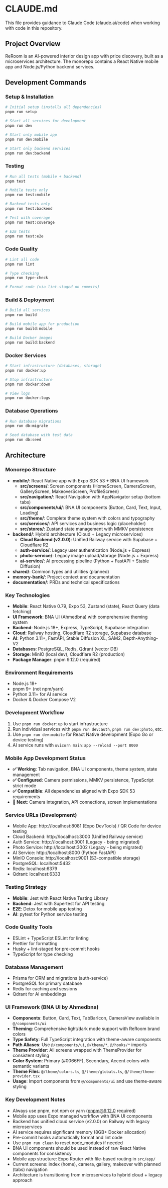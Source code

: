 # CLAUDE.md

This file provides guidance to Claude Code (claude.ai/code) when working with code in this repository.

## Project Overview

ReRoom is an AI-powered interior design app with price discovery, built as a microservices architecture. The monorepo contains a React Native mobile app and Node.js/Python backend services.

## Development Commands

### Setup & Installation
```bash
# Initial setup (installs all dependencies)
pnpm run setup

# Start all services for development
pnpm run dev

# Start only mobile app
pnpm run dev:mobile

# Start only backend services
pnpm run dev:backend
```

### Testing
```bash
# Run all tests (mobile + backend)
pnpm test

# Mobile tests only
pnpm run test:mobile

# Backend tests only  
pnpm run test:backend

# Test with coverage
pnpm run test:coverage

# E2E tests
pnpm run test:e2e
```

### Code Quality
```bash
# Lint all code
pnpm run lint

# Type checking
pnpm run type-check

# Format code (via lint-staged on commits)
```

### Build & Deployment
```bash
# Build all services
pnpm run build

# Build mobile app for production
pnpm run build:mobile

# Build Docker images
pnpm run build:backend
```

### Docker Services
```bash
# Start infrastructure (databases, storage)
pnpm run docker:up

# Stop infrastructure
pnpm run docker:down

# View logs
pnpm run docker:logs
```

### Database Operations
```bash
# Run database migrations
pnpm run db:migrate

# Seed database with test data
pnpm run db:seed
```

## Architecture

### Monorepo Structure
- **mobile/**: React Native app with Expo SDK 53 + BNA UI framework
  - **src/screens/**: Screen components (HomeScreen, CameraScreen, GalleryScreen, MakeoverScreen, ProfileScreen)
  - **src/navigation/**: React Navigation with AppNavigator setup (bottom tabs)
  - **src/components/ui/**: BNA UI components (Button, Card, Text, Input, Loading)
  - **src/theme/**: Complete theme system with colors and typography
  - **src/services/**: API services and business logic (placeholder)
  - **src/stores/**: Zustand state management with MMKV persistence
- **backend/**: Hybrid architecture (Cloud + Legacy microservices)
  - **Cloud Backend (v2.0.0)**: Unified Railway service with Supabase + Cloudflare R2
  - **auth-service/**: Legacy user authentication (Node.js + Express)
  - **photo-service/**: Legacy image upload/storage (Node.js + Express)
  - **ai-service/**: AI processing pipeline (Python + FastAPI + Stable Diffusion)
- **shared/**: Common types and utilities (planned)
- **memory-bank/**: Project context and documentation
- **documentation/**: PRDs and technical specifications

### Key Technologies
- **Mobile**: React Native 0.79, Expo 53, Zustand (state), React Query (data fetching)
- **UI Framework**: BNA UI (Ahmedbna) with comprehensive theming system
- **Backend**: Node.js 18+, Express, TypeScript, Supabase integration
- **Cloud**: Railway hosting, Cloudflare R2 storage, Supabase database
- **AI**: Python 3.11+, FastAPI, Stable Diffusion XL, SAM2, Depth-Anything-V2
- **Databases**: PostgreSQL, Redis, Qdrant (vector DB)
- **Storage**: MinIO (local dev), Cloudflare R2 (production)
- **Package Manager**: pnpm 9.12.0 (required)

### Environment Requirements
- Node.js 18+
- pnpm 9+ (not npm/yarn)
- Python 3.11+ for AI service
- Docker & Docker Compose V2

### Development Workflow
1. Use `pnpm run docker:up` to start infrastructure
2. Run individual services with `pnpm run dev:auth`, `pnpm run dev:photo`, etc.
3. Use `pnpm run dev:mobile` for React Native development (Expo Go or device testing)
4. AI service runs with `uvicorn main:app --reload --port 8000`

### Mobile App Development Status
- **✅ Working**: Tab navigation, BNA UI components, theme system, state management
- **✅ Configured**: Camera permissions, MMKV persistence, TypeScript strict mode
- **✅ Compatible**: All dependencies aligned with Expo SDK 53 requirements
- **🚧 Next**: Camera integration, API connections, screen implementations

### Service URLs (Development)
- Mobile App: http://localhost:8081 (Expo DevTools) / QR Code for device testing
- Cloud Backend: http://localhost:3000 (Unified Railway service)
- Auth Service: http://localhost:3001 (Legacy - being migrated)
- Photo Service: http://localhost:3002 (Legacy - being migrated)
- AI Service: http://localhost:8000 (Python FastAPI)
- MinIO Console: http://localhost:9001 (S3-compatible storage)
- PostgreSQL: localhost:5432
- Redis: localhost:6379
- Qdrant: localhost:6333

### Testing Strategy
- **Mobile**: Jest with React Native Testing Library
- **Backend**: Jest with Supertest for API testing
- **E2E**: Detox for mobile app testing
- **AI**: pytest for Python service testing

### Code Quality Tools
- ESLint + TypeScript ESLint for linting
- Prettier for formatting
- Husky + lint-staged for pre-commit hooks
- TypeScript for type checking

### Database Management
- Prisma for ORM and migrations (auth-service)
- PostgreSQL for primary database
- Redis for caching and sessions
- Qdrant for AI embeddings

### UI Framework (BNA UI by Ahmedbna)
- **Components**: Button, Card, Text, TabBarIcon, CameraView available in `@/components/ui`
- **Theming**: Comprehensive light/dark mode support with ReRoom brand colors
- **Type Safety**: Full TypeScript integration with theme-aware components
- **Path Aliases**: Use `@/components/ui`, `@/theme/*`, `@/hooks/*` imports
- **Theme Provider**: All screens wrapped with ThemeProvider for consistent styling
- **Color System**: Primary (#0066FF), Secondary, Accent colors with semantic variants
- **Theme Files**: `@/theme/colors.ts`, `@/theme/globals.ts`, `@/theme/theme-provider.tsx`
- **Usage**: Import components from `@/components/ui` and use theme-aware styling

### Key Development Notes
- Always use pnpm, not npm or yarn (pnpm@9.12.0 required)
- Mobile app uses Expo managed workflow with BNA UI components
- Backend has unified cloud service (v2.0.0) on Railway with legacy microservices
- AI service requires significant memory (8GB+ Docker allocation)
- Pre-commit hooks automatically format and lint code
- Use `pnpm run clean` to reset node_modules if needed
- BNA UI components should be used instead of raw React Native components for consistency
- Mobile app structure: Expo Router with file-based routing in `src/app/`
- Current screens: index (home), camera, gallery, makeover with planned (tabs) navigation
- Architecture is transitioning from microservices to hybrid cloud + legacy approach